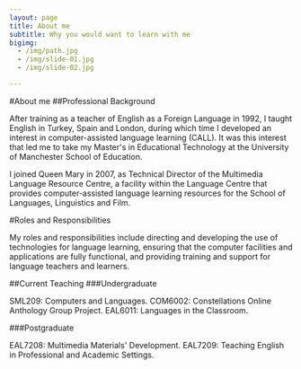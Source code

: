 ```yaml
---
layout: page
title: About me
subtitle: Why you would want to learn with me
bigimg: 
  - /img/path.jpg
  - /img/slide-01.jpg
  - /img/slide-02.jpg

---
```

#About me
##Professional Background

<p>After training as a teacher of English as a Foreign Language in 1992, I taught English in Turkey, Spain and London, during which time I developed an interest in computer-assisted language learning (CALL). It was this interest that led me to take my Master's in Educational Technology at the University of Manchester School of Education.</p>

<p>I joined Queen Mary in 2007, as Technical Director of the Multimedia Language Resource Centre, a facility within the Language Centre that provides computer-assisted language learning resources for the School of Languages, Linguistics and Film.</p>

#Roles and Responsibilities

<p>My roles and responsibilities include directing and developing the use of technologies for language learning, ensuring that the computer facilities and applications are fully functional, and providing training and support for language teachers and learners.</p>

##Current Teaching
###Undergraduate

   SML209: Computers and Languages.
   COM6002: Constellations Online Anthology Group Project.
   EAL6011: Languages in the Classroom.

###Postgraduate

   EAL7208: Multimedia Materials' Development.
   EAL7209: Teaching English in Professional and Academic Settings.

